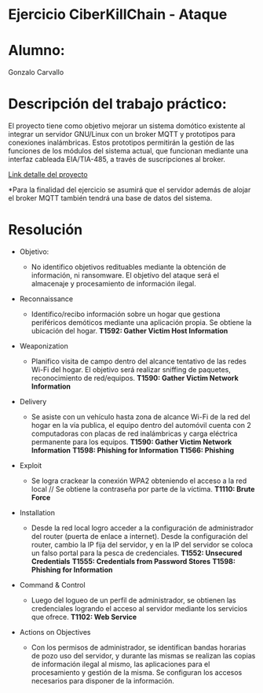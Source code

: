 # Ejercicio CiberKillChain - Ataque

# Alumno: 
Gonzalo Carvallo

# Descripción del trabajo práctico:
El proyecto tiene como objetivo mejorar un sistema domótico existente al integrar un servidor GNU/Linux con un broker MQTT y prototipos para conexiones inalámbricas. Estos prototipos permitirán la gestión de las funciones de los módulos del sistema actual, que funcionan mediante una interfaz cableada EIA/TIA-485, a través de suscripciones al broker. 

[Link detalle del proyecto](https://drive.google.com/file/d/1biDw8UqLcxiEHpN7Hczr9RcnTaWEhQBh/view?usp=drive_link) 

*Para la finalidad del ejercicio se asumirá que el servidor además de alojar el broker MQTT también tendrá una base de datos del sistema.

# Resolución

* Objetivo: 
  - No identifico objetivos redituables mediante la obtención de información, ni ransomware. El objetivo del ataque será el almacenaje y procesamiento de información ilegal.

* Reconnaissance
  - Identifico/recibo información sobre un hogar que gestiona periféricos demóticos mediante una aplicación propia. Se obtiene la ubicación del hogar.
  **T1592: Gather Victim Host Information**

* Weaponization
  - Planifico visita de campo dentro del alcance tentativo de las redes Wi-Fi del hogar. El objetivo será realizar sniffing de paquetes, reconocimiento de red/equipos.
  **T1590: Gather Victim Network Information**
    
* Delivery
  - Se asiste con un vehículo hasta zona de alcance Wi-Fi de la red del hogar en la vía publica, el equipo dentro del automóvil cuenta con 2 computadoras con placas de red inalámbricas y carga eléctrica permanente para los equipos.
  **T1590: Gather Victim Network Information**
  **T1598: Phishing for Information**
  **T1566: Phishing**
  
* Exploit
  - Se logra crackear la conexión WPA2 obteniendo el acceso a la red local // Se obtiene la contraseña por parte de la víctima.
  **T1110: Brute Force**
  
* Installation
  - Desde la red local logro acceder a la configuración de administrador del router (puerta de enlace a internet). Desde la configuración del router,  cambio la IP fija del servidor, y en la IP del servidor se coloca un falso portal para la pesca de credenciales.
  **T1552: Unsecured Credentials**
  **T1555: Credentials from Password Stores**
  **T1598: Phishing for Information**
  
* Command & Control
  - Luego del logueo de un perfil de administrador, se obtienen las credenciales logrando el acceso al servidor mediante los servicios que ofrece.
  **T1102: Web Service** 
  
* Actions on Objectives
  - Con los permisos de administrador, se identifican bandas horarias de pozo uso del servidor, y durante las mismas se realizan las copias de información ilegal al mismo, las aplicaciones para el procesamiento y gestión de la misma. Se configuran los accesos necesarios para disponer de la información.


